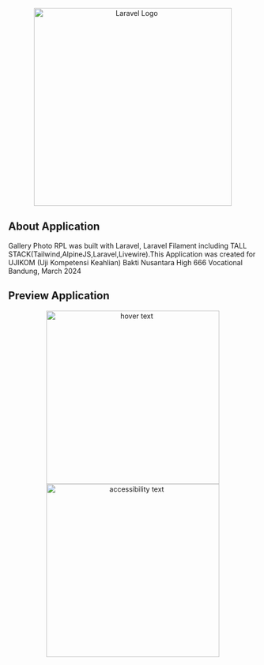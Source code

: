<p align="center"><a href="https://laravel.com" target="_blank"><img src="https://raw.githubusercontent.com/laravel/art/master/logo-lockup/5%20SVG/2%20CMYK/1%20Full%20Color/laravel-logolockup-cmyk-red.svg" width="400" alt="Laravel Logo"></a></p>

## About Application

Gallery Photo RPL was built with Laravel, Laravel Filament including TALL STACK(Tailwind,AlpineJS,Laravel,Livewire).This Application was created for UJIKOM (Uji Kompetensi Keahlian) Bakti Nusantara High 666 Vocational Bandung, March 2024

## Preview Application
<p align="center">
  <img src="https://drive.google.com/file/d/1k3-JwhYBk2bicovCa1PRdpHgo3oCxZs6/view?usp=drive_link" width="350" title="hover text">
  <img src="https://drive.google.com/file/d/1sFY4aW6kdIs3Gz2AyNAj-e_UB5KqxRAh/view?usp=drive_link" width="350" alt="accessibility text">
</p>